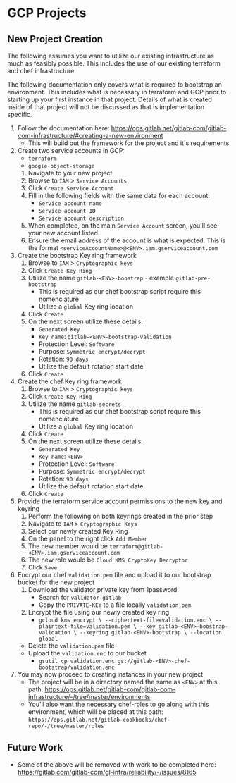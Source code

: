 # GCP Projects

## New Project Creation

The following assumes you want to utilize our existing infrastructure as much as
feasibly possible.  This includes the use of our existing terraform and chef
infrastructure.

The following documentation only covers what is required to bootstrap an
environment.  This includes what is necessary in terraform and GCP prior to
starting up your first instance in that project.  Details of what is created
inside of that project will not be discussed as that is implementation specific.

1. Follow the documentation here: <https://ops.gitlab.net/gitlab-com/gitlab-com-infrastructure/#creating-a-new-environment>
    * This will build out the framework for the project and it's requirements
1. Create two service accounts in GCP:
    * `terraform`
    * `google-object-storage`
    1. Navigate to your new project
    1. Browse to `IAM` > `Service Accounts`
    1. Click `Create Service Account`
    1. Fill in the following fields with the same data for each account:
        * `Service account name`
        * `Service account ID`
        * `Service account description`
    1. When completed, on the main `Service Account` screen, you'll see your new
       account listed.
    1. Ensure the email address of the account is what is expected.  This is the
       format `<serviceAccountName>@<ENV>.iam.gserviceaccount.com`
1. Create the bootstrap Key ring framework
    1. Browse to `IAM` > `Cryptographic keys`
    1. Click `Create Key Ring`
    1. Utilize the name `gitlab-<ENV>-boostrap` - example `gitlab-pre-bootstrap`
        * This is required as our chef bootstrap script require this
          nomenclature
        * Utilize a `global` Key ring location
    1. Click `Create`
    1. On the next screen utilize these details:
       * `Generated Key`
       * `Key name`: `gitlab-<ENV>-bootstrap-validation`
       * Protection Level: `Software`
       * Purpose: `Symmetric encrypt/decrypt`
       * Rotation: `90 days`
       * Utilize the default rotation start date
    1. Click `Create`
1. Create the chef Key ring framework
    1. Browse to `IAM` > `Cryptographic keys`
    1. Click `Create Key Ring`
    1. Utilize the name `gitlab-secrets`
        * This is required as our chef bootstrap script require this
          nomenclature
        * Utilize a `global` Key ring location
    1. Click `Create`
    1. On the next screen utilize these details:
       * `Generated Key`
       * `Key name`: `<ENV>`
       * Protection Level: `Software`
       * Purpose: `Symmetric encrypt/decrypt`
       * Rotation: `90 days`
       * Utilize the default rotation start date
    1. Click `Create`
1. Provide the terraform service account permissions to the new key and keyring
    1. Perform the following on both keyrings created in the prior step
    1. Navigate to `IAM` > `Cryptographic Keys`
    1. Select our newly created Key Ring
    1. On the panel to the right click `Add Member`
    1. The new member would be `terraform@gitlab-<ENV>.iam.gserviceaccount.com`
    1. The new role would be `Cloud KMS CryptoKey Decryptor`
    1. Click `Save`
1. Encrypt our chef `validation.pem` file and upload it to our bootstrap bucket
   for the new project
    1. Download the validator private key from 1password
       * Search for `validator-gitlab`
       * Copy the `PRIVATE-KEY` to a file locally `validation.pem`
    1. Encrypt the file using our newly created key ring
       * `gcloud kms encrypt \
            --ciphertext-file=validation.enc \
            --plaintext-file=validation.pem \
            --key gitlab-<ENV>-boostrap-validation \
            --keyring gitlab-<ENV>-bootstrap \
            --location global`
      * Delete the `validation.pem` file
      * Upload the `validation.enc` to our bucket
        * `gsutil cp validation.enc
          gs://gitlab-<ENV>-chef-bootstrap/validation.enc`
1. You may now proceed to creating instances in your new project
    * The project will be in a directory named the same as `<ENV>` at this path:
      <https://ops.gitlab.net/gitlab-com/gitlab-com-infrastructure/-/tree/master/environments>
    * You'll also want the necessary chef-roles to go along with this
      environment, which will be placed at this path:
      `https://ops.gitlab.net/gitlab-cookbooks/chef-repo/-/tree/master/roles`

## Future Work

* Some of the above will be removed with work to be completed here: <https://gitlab.com/gitlab-com/gl-infra/reliability/-/issues/8165>
